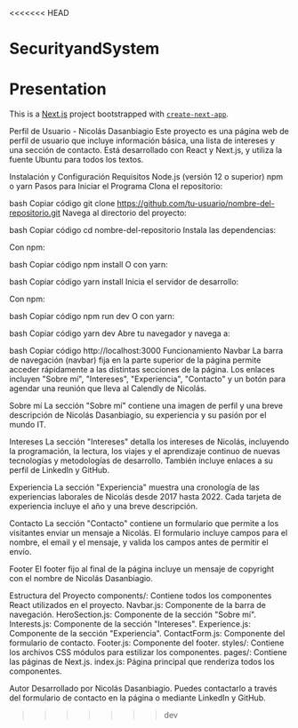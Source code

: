 <<<<<<< HEAD
# SecurityandSystem
Presentation
=======
This is a [Next.js](https://nextjs.org/) project bootstrapped with [`create-next-app`](https://github.com/vercel/next.js/tree/canary/packages/create-next-app).

Perfil de Usuario - Nicolás Dasanbiagio
Este proyecto es una página web de perfil de usuario que incluye información básica, una lista de intereses y una sección de contacto. Está desarrollado con React y Next.js, y utiliza la fuente Ubuntu para todos los textos.

Instalación y Configuración
Requisitos
Node.js (versión 12 o superior)
npm o yarn
Pasos para Iniciar el Programa
Clona el repositorio:

bash
Copiar código
git clone https://github.com/tu-usuario/nombre-del-repositorio.git
Navega al directorio del proyecto:

bash
Copiar código
cd nombre-del-repositorio
Instala las dependencias:

Con npm:

bash
Copiar código
npm install
O con yarn:

bash
Copiar código
yarn install
Inicia el servidor de desarrollo:

Con npm:

bash
Copiar código
npm run dev
O con yarn:

bash
Copiar código
yarn dev
Abre tu navegador y navega a:

bash
Copiar código
http://localhost:3000
Funcionamiento
Navbar
La barra de navegación (navbar) fija en la parte superior de la página permite acceder rápidamente a las distintas secciones de la página. Los enlaces incluyen "Sobre mí", "Intereses", "Experiencia", "Contacto" y un botón para agendar una reunión que lleva al Calendly de Nicolás.

Sobre mí
La sección "Sobre mí" contiene una imagen de perfil y una breve descripción de Nicolás Dasanbiagio, su experiencia y su pasión por el mundo IT.

Intereses
La sección "Intereses" detalla los intereses de Nicolás, incluyendo la programación, la lectura, los viajes y el aprendizaje continuo de nuevas tecnologías y metodologías de desarrollo. También incluye enlaces a su perfil de LinkedIn y GitHub.

Experiencia
La sección "Experiencia" muestra una cronología de las experiencias laborales de Nicolás desde 2017 hasta 2022. Cada tarjeta de experiencia incluye el año y una breve descripción.

Contacto
La sección "Contacto" contiene un formulario que permite a los visitantes enviar un mensaje a Nicolás. El formulario incluye campos para el nombre, el email y el mensaje, y valida los campos antes de permitir el envío.

Footer
El footer fijo al final de la página incluye un mensaje de copyright con el nombre de Nicolás Dasanbiagio.

Estructura del Proyecto
components/: Contiene todos los componentes React utilizados en el proyecto.
Navbar.js: Componente de la barra de navegación.
HeroSection.js: Componente de la sección "Sobre mí".
Interests.js: Componente de la sección "Intereses".
Experience.js: Componente de la sección "Experiencia".
ContactForm.js: Componente del formulario de contacto.
Footer.js: Componente del footer.
styles/: Contiene los archivos CSS módulos para estilizar los componentes.
pages/: Contiene las páginas de Next.js.
index.js: Página principal que renderiza todos los componentes.

Autor
Desarrollado por Nicolás Dasanbiagio. Puedes contactarlo a través del formulario de contacto en la página o mediante LinkedIn y GitHub.
>>>>>>> dev
